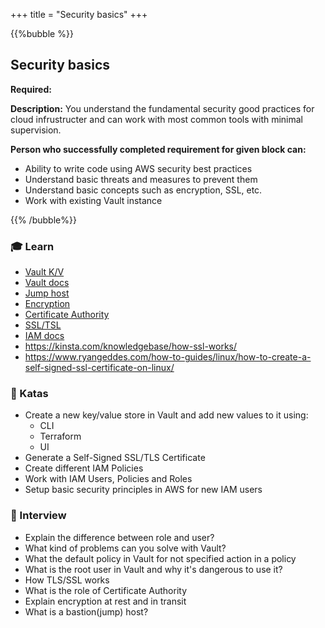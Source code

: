 +++
title = "Security basics"
+++

{{%bubble %}}

## Security basics

**Required:**

**Description:** You understand the fundamental security good practices for cloud infrustructer and can work with most common tools with minimal supervision.

**Person who successfully completed requirement for given block can:**

- Ability to write code using AWS security best practices
- Understand basic threats and measures to prevent them
- Understand basic concepts such as encryption, SSL, etc.
- Work with existing Vault instance

{{% /bubble%}}

### 🎓 Learn
- [Vault K/V](https://learn.hashicorp.com/tutorials/vault/versioned-kv)
- [Vault docs](https://learn.hashicorp.com/tutorials/vault/versioned-kv)
- [Jump host](https://www.tecmint.com/access-linux-server-using-a-jump-host/)
- [Encryption](https://www.ryadel.com/en/data-encryption-in-transit-at-rest-definitions-best-practices-tutorial-guide/)
- [Certificate Authority](https://cheapsslsecurity.com/blog/what-is-a-certificate-authority-ca/)
- [SSL/TSL](http://www.steves-internet-guide.com/ssl-certificates-explained/)
- [IAM docs](https://docs.aws.amazon.com/iam/index.html)
- https://kinsta.com/knowledgebase/how-ssl-works/
- https://www.ryangeddes.com/how-to-guides/linux/how-to-create-a-self-signed-ssl-certificate-on-linux/

### 📝 Katas
- Create a new key/value store in Vault and add new values to it using:
  - CLI
  - Terraform
  - UI
- Generate a Self-Signed SSL/TLS Certificate
- Create different IAM Policies
- Work with IAM Users, Policies and Roles
- Setup basic security principles in AWS for new IAM users
### 🎤 Interview
- Explain the difference between role and user?
- What kind of problems can you solve with Vault?
- What the default policy in Vault for not specified action in a policy
- What is the root user in Vault and why it's dangerous to use it?
- How TLS/SSL works
- What is the role of Certificate Authority
- Explain encryption at rest and in transit
- What is a bastion(jump) host?

